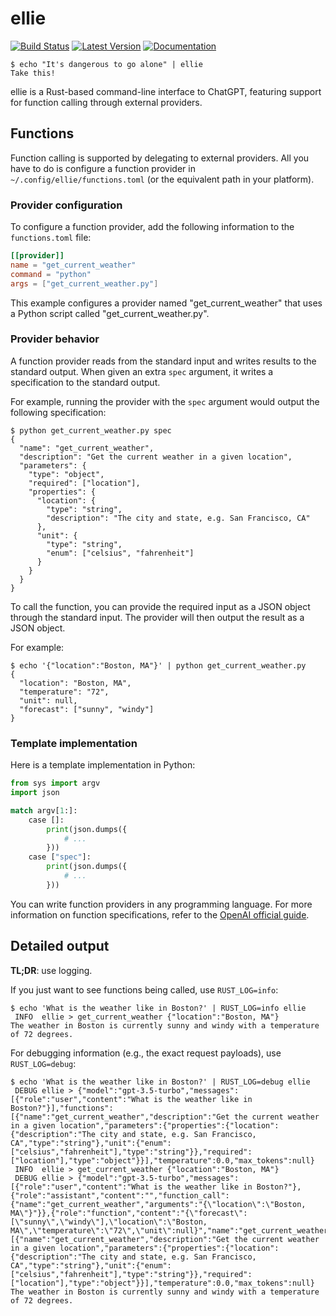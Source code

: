 # ellie

[![Build Status]][actions]
[![Latest Version]][crates.io]
[![Documentation]][docs.rs]

```console
$ echo "It's dangerous to go alone" | ellie
Take this!
```

ellie is a Rust-based command-line interface to ChatGPT,
featuring support for function calling through external providers.

## Functions

Function calling is supported by delegating to external providers.
All you have to do is configure a function provider in `~/.config/ellie/functions.toml` (or the equivalent path in your platform).

### Provider configuration

To configure a function provider,
add the following information to the `functions.toml` file:

```toml
[[provider]]
name = "get_current_weather"
command = "python"
args = ["get_current_weather.py"]
```

This example configures a provider named "get_current_weather" that uses a Python script called "get_current_weather.py".

### Provider behavior

A function provider reads from the standard input and
writes results to the standard output.
When given an extra `spec` argument,
it writes a specification to the standard output.

For example,
running the provider with the `spec` argument would output the following specification:

```console
$ python get_current_weather.py spec
{
  "name": "get_current_weather",
  "description": "Get the current weather in a given location",
  "parameters": {
    "type": "object",
    "required": ["location"],
    "properties": {
      "location": {
        "type": "string",
        "description": "The city and state, e.g. San Francisco, CA"
      },
      "unit": {
        "type": "string",
        "enum": ["celsius", "fahrenheit"]
      }
    }
  }
}
```

To call the function,
you can provide the required input as a JSON object through the standard input.
The provider will then output the result as a JSON object.

For example:

```console
$ echo '{"location":"Boston, MA"}' | python get_current_weather.py
{
  "location": "Boston, MA",
  "temperature": "72",
  "unit": null,
  "forecast": ["sunny", "windy"]
}
```

### Template implementation

Here is a template implementation in Python:

```python
from sys import argv
import json

match argv[1:]:
    case []:
        print(json.dumps({
            # ...
        }))
    case ["spec"]:
        print(json.dumps({
            # ...
        }))
```

You can write function providers in any programming language.
For more information on function specifications,
refer to the [OpenAI official guide](https://platform.openai.com/docs/guides/gpt/function-calling).

## Detailed output

**TL;DR**: use logging.

If you just want to see functions being called,
use `RUST_LOG=info`:

```console
$ echo 'What is the weather like in Boston?' | RUST_LOG=info ellie
 INFO  ellie > get_current_weather {"location":"Boston, MA"}
The weather in Boston is currently sunny and windy with a temperature of 72 degrees.
```

For debugging information (e.g.,
the exact request payloads),
use `RUST_LOG=debug`:

```console
$ echo 'What is the weather like in Boston?' | RUST_LOG=debug ellie
 DEBUG ellie > {"model":"gpt-3.5-turbo","messages":[{"role":"user","content":"What is the weather like in Boston?"}],"functions":[{"name":"get_current_weather","description":"Get the current weather in a given location","parameters":{"properties":{"location":{"description":"The city and state, e.g. San Francisco, CA","type":"string"},"unit":{"enum":["celsius","fahrenheit"],"type":"string"}},"required":["location"],"type":"object"}}],"temperature":0.0,"max_tokens":null}
 INFO  ellie > get_current_weather {"location":"Boston, MA"}
 DEBUG ellie > {"model":"gpt-3.5-turbo","messages":[{"role":"user","content":"What is the weather like in Boston?"},{"role":"assistant","content":"","function_call":{"name":"get_current_weather","arguments":"{\"location\":\"Boston, MA\"}"}},{"role":"function","content":"{\"forecast\":[\"sunny\",\"windy\"],\"location\":\"Boston, MA\",\"temperature\":\"72\",\"unit\":null}","name":"get_current_weather"}],"functions":[{"name":"get_current_weather","description":"Get the current weather in a given location","parameters":{"properties":{"location":{"description":"The city and state, e.g. San Francisco, CA","type":"string"},"unit":{"enum":["celsius","fahrenheit"],"type":"string"}},"required":["location"],"type":"object"}}],"temperature":0.0,"max_tokens":null}
The weather in Boston is currently sunny and windy with a temperature of 72 degrees.
```

[actions]: https://github.com/schneiderfelipe/ellie/actions/workflows/rust.yml
[build status]: https://github.com/schneiderfelipe/ellie/actions/workflows/rust.yml/badge.svg
[crates.io]: https://crates.io/crates/ellie
[docs.rs]: https://docs.rs/ellie
[documentation]: https://img.shields.io/docsrs/ellie
[latest version]: https://img.shields.io/crates/v/ellie.svg
